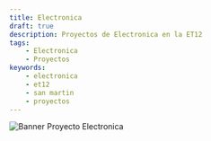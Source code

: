 ```yaml
---
title: Electronica
draft: true
description: Proyectos de Electronica en la ET12
tags:
    - Electronica
    - Proyectos
keywords:
    - electronica
    - et12
    - san martin
    - proyectos
---
```

![Banner Proyecto Electronica](/imgs/proyectoelectronica.png?lightbox=false)